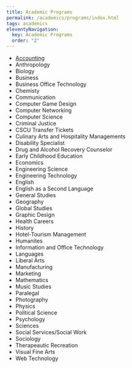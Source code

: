 ```yaml
---
title: Academic Programs
permalink: /academics/programs/index.html
tags: academics
eleventyNavigation:
  key: Academic Programs
  order: "2"
---
```


* [Accounting](/academics/programs/accounting/index.html)
* Anthropology
* Biology
* Business
* Business Office Technology
* Chemisty
* Communication
* Computer Game Design
* Computer Networking
* Computer Science
* Criminal Justice
* CSCU Transfer Tickets
* Culinary Arts and Hospitality Managements
* Disability Specialist
* Drug and Alcohol Recovery Counselor
* Early Childhood Education
* Economics
* Engineering Science
* Engineering Technology
* English
* English as a Second Language
* General Studies
* Geography
* Global Studies
* Graphic Design
* Health Careers
* History
* Hotel-Tourism Management
* Humanites
* Information and Office Technology
* Languages
* Liberal Arts
* Manufacturing
* Marketing
* Mathematics
* Music Studies
* Paralegal
* Photography
* Physics
* Political Science
* Psychology
* Sciences
* Social Services/Social Work
* Sociology
* Therapeautic Recreation
* Visual Fine Arts
* Web Technology